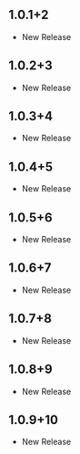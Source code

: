 
## 1.0.1+2
* New Release

## 1.0.2+3
* New Release

## 1.0.3+4
* New Release

## 1.0.4+5
* New Release

## 1.0.5+6
* New Release

## 1.0.6+7
* New Release

## 1.0.7+8
* New Release

## 1.0.8+9
* New Release

## 1.0.9+10
* New Release
